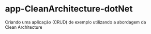 # app-CleanArchitecture-dotNet
Criando uma aplicação (CRUD) de exemplo utilizando a abordagem da Clean Architecture
